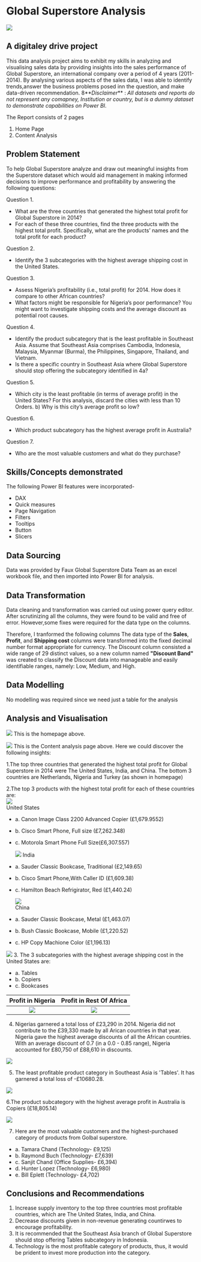 # Global Superstore Analysis
![](superstore.png)
## A digitaley drive project
This data analysis project aims to exhibit my skills in analyzing and visualising sales data by providing insights into the sales performance of Global Superstore, an international company over a period of 4 years (2011-2014).
By analysing various aspects of the sales data, I was able to identify trends,answer the business problems posed inn the question, and make data-driven recommendation.
8**_Disclaimer_** : _All datasets and reports do not represent any comapney, Institution or country, but is a dummy dataset to demonstrate capabilities on Power BI._

The Report consists of 2 pages
1. Home Page
2. Content Analysis

## Problem Statement
To help Global Superstore analyze and draw out meaningful insights from the Superstore dataset which would aid management in making informed decisions to improve performance and profitability by answering the following questions:

Question 1.
-  What are the three countries that generated the highest total profit for Global Superstore in 2014?
-  For each of these three countries, find the three products with the highest total profit. Specifically, what are the products’ names and the total profit for each product?

Question 2.
- Identify the 3 subcategories with the highest average shipping cost in the United States.

Question 3.
- Assess Nigeria’s profitability (i.e., total profit) for 2014. How does it compare to other African countries?
-  What factors might be responsible for Nigeria’s poor performance? You might want to investigate shipping costs and the average discount as potential root causes.

Question 4.
- Identify the product subcategory that is the least profitable in Southeast Asia. Assume that Southeast Asia comprises Cambodia, Indonesia, Malaysia, Myanmar
(Burma), the Philippines, Singapore, Thailand, and Vietnam.
-  Is there a specific country in Southeast Asia where Global Superstore should stop offering the
subcategory identified in 4a?

Question 5.
-  Which city is the least profitable (in terms of average profit) in the United States? For this analysis, discard the cities with less than 10 Orders. b) Why is this city’s average profit so low?

Question 6.
-  Which product subcategory has the highest average profit in Australia?

Question 7.
- Who are the most valuable customers and what do they purchase?


## Skills/Concepts demonstrated
The following Power BI features were incorporated-
- DAX
- Quick measures
- Page Navigation
- Filters
- Tooltips
- Button
- Slicers

## Data Sourcing
Data was provided by Faux Global Superstore Data Team as an excel workbook file, and then imported into Power BI for analysis.

## Data Transformation
Data cleaning and transformation was carried out using power query editor. After scrutinizing all the columns, they were found to be valid and free of error. However,some fixes were required for the data type on the columns. 

Therefore, I tranformed the following columns
The data type of the **Sales**, **Profit**, and **Shipping cost** columns were transformed into the fixed decimal number format appropriate for currency.
The Discount column consisted a wide range of 29 distinct values, so a new column named **"Discount Band"** was created to classify the Discount data into manageable and easily identifiable ranges, namely: Low, Medium, and High.

## Data Modelling
No modelling was required since we need just a table for the analysis

## Analysis and Visualisation
![](homepage.png)
This is the homepage above.


![](Dashboard.png)
This is the Content analysis page above. Here we could discover the following insights:


1.The top three countries that generated the highest total profit for Global Superstore in 2014 were The United States, India, and China. The bottom 3 countries are Netherlands, Nigeria and Turkey (as shown in homepage)


2.The top 3 products with the highest total profit for each of these countries are:               
 ![](us_total_profit.png)              
 United States
- a. Canon Image Class 2200 Advanced Copier (£1,679.9552)
- b. Cisco Smart Phone, Full size (£7,262.348)
- c. Motorola Smart Phone Full Size(£6,307.557)

  ![](india_total_profit.png) 
 India
- a. Sauder Classic Bookcase, Traditional (£2,149.65)
-  b. Cisco Smart Phone,With Caller ID (£1,609.38)
- c. Hamilton Beach Refrigirator, Red (£1,440.24)                

  ![](china_total_profit.png)      
 China
- a. Sauder Classic Bookcase, Metal (£1,463.07)
- b. Bush Classic Bookcase, Mobile (£1,220.52)
- c. HP Copy Machione Color (£1,196.13)


 ![](shipping_cost_us.png) 
3. The 3 subcategories with the highest average shipping cost in the United States are:
- a. Tables
- b. Copiers
- c. Bookcases

Profit in Nigeria               |        Profit in Rest Of Africa
:------------------------------:|:-----------------------------------:
![](nigeria_total_profit.png)   |  ![](africa_total_profit.png) 

4. Nigerias garnered a total loss of £23,290 in 2014. Nigeria did not contribute to the £39,330 made by all Arican countries in that year. Nigeria gave the highest average discounts of all the African countries. With an average discount of 0.7 (in a 0.0 - 0.85 range), Nigeria accounted for £80,750 of £88,610 in discounts.

![](least_profitable_southeast_asia.png)

5. The least profitable product category in Southeast Asia is 'Tables'. It has garnered a total loss of -£10680.28.

![](profit_austrailia_copiers)

6.The product subcategory with the highest average profit in Australia is Copiers (£18,805.14)

![](top_customers.png)

7.  Here are the most valuable customers and the highest-purchased category of products from Golbal superstore.
- a. Tamara Chand (Technology- £9,125)
- b. Raymond Buch (Technology- £7,639)
- c. Sanjit Chand (Office Supplies- £6,394)
- d. Hunter Lopez (Technology- £6,980)
- e. Bill Eplett  (Technology- £4,702)

## Conclusions and Recommendations
1. Increase supply inventory to the top three countries most profitable countries, which are The United States, India, and China.
2. Decrease discounts given in non-revenue generating countirwes to encourage profitability.
3. It is recommended that the Southeast Asia branch of Global Superstore should stop offering Tables subcategory in Indonesia.
4. Technology is the most profitable category of products, thus, it would be prident to invest more production into the category.



